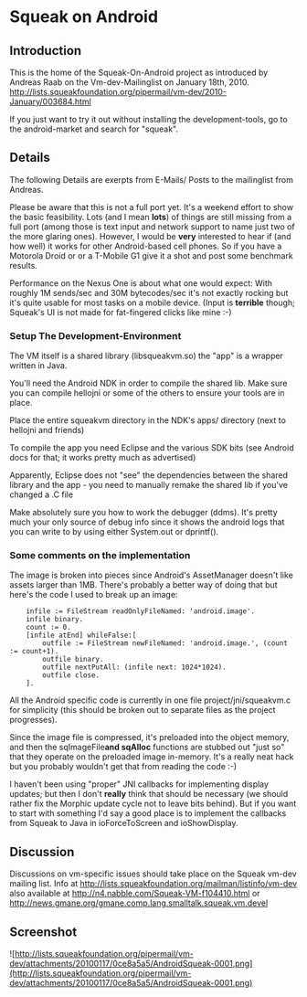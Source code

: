 # Squeak on Android #

## Introduction ##

This is the home of the Squeak-On-Android project as introduced by Andreas Raab on the Vm-dev-Mailinglist on January 18th, 2010.<br />
http://lists.squeakfoundation.org/pipermail/vm-dev/2010-January/003684.html

If you just want to try it out without installing the development-tools, go to the android-market and search for "squeak".

## Details ##
The following Details are exerpts from E-Mails/ Posts to the mailinglist from Andreas.

Please be aware that this is not a full port yet. It's a weekend effort
to show the basic feasibility. Lots (and I mean **lots**) of things are
still missing from a full port (among those is text input and network
support to name just two of the more glaring ones). However, I would be
**very** interested to hear if (and how well) it works for other
Android-based cell phones. So if you have a Motorola Droid or or a
T-Mobile G1 give it a shot and post some benchmark results.

Performance on the Nexus One is about what one would expect: With
roughly 1M sends/sec and 30M bytecodes/sec it's not exactly rocking but
it's quite usable for most tasks on a mobile device. (Input is
**terrible** though; Squeak's UI is not made for fat-fingered clicks like
mine :-)

### Setup The Development-Environment ###

The VM itself is a shared library (libsqueakvm.so) the "app" is a
wrapper written in Java.

You'll need the Android NDK in order to compile the shared lib. Make
sure you can compile hellojni or some of the others to ensure your tools
are in place.

Place the entire squeakvm directory in the NDK's apps/ directory (next
to hellojni and friends)

To compile the app you need Eclipse and the various SDK bits (see
Android docs for that; it works pretty much as advertised)

Apparently, Eclipse does not "see" the dependencies between the shared
library and the app - you need to manually remake the shared lib if
you've changed a .C file

Make absolutely sure you how to work the debugger (ddms). It's pretty
much your only source of debug info since it shows the android logs that
you can write to by using either System.out or dprintf().

### Some comments on the implementation ###
The image is broken into pieces since Android's AssetManager doesn't
like assets larger than 1MB. There's probably a better way of doing that
but here's the code I used to break up an image:
```
	infile := FileStream readOnlyFileNamed: 'android.image'.
	infile binary.
	count := 0.
	[infile atEnd] whileFalse:[
		outfile := FileStream newFileNamed: 'android.image.', (count := count+1).
		outfile binary.
		outfile nextPutAll: (infile next: 1024*1024).
		outfile close.
	].
```
All the Android specific code is currently in one file
project/jni/squeakvm.c for simplicity (this should be broken out to
separate files as the project progresses).

Since the image file is compressed, it's preloaded into the object
memory, and then the sqImageFile**and sqAlloc** functions are stubbed out
"just so" that they operate on the preloaded image in-memory. It's a
really neat hack but you probably wouldn't get that from reading the
code :-)

I haven't been using "proper" JNI callbacks for implementing display
updates; but then I don't **really** think that should be necessary (we
should rather fix the Morphic update cycle not to leave bits behind).
But if you want to start with something I'd say a good place is to
implement the callbacks from Squeak to Java in ioForceToScreen and
ioShowDisplay.

## Discussion ##
Discussions on vm-specific issues should take place on
the Squeak vm-dev mailing list. Info at http://lists.squeakfoundation.org/mailman/listinfo/vm-dev also available at http://n4.nabble.com/Squeak-VM-f104410.html or http://news.gmane.org/gmane.comp.lang.smalltalk.squeak.vm.devel

## Screenshot ##
![http://lists.squeakfoundation.org/pipermail/vm-dev/attachments/20100117/0ce8a5a5/AndroidSqueak-0001.png](http://lists.squeakfoundation.org/pipermail/vm-dev/attachments/20100117/0ce8a5a5/AndroidSqueak-0001.png)